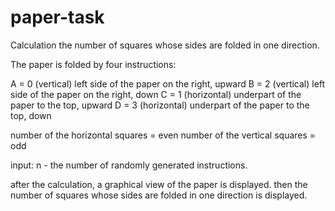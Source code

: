 # paper-task
Calculation the number of squares whose sides are folded in one direction.

The paper is folded by four instructions:

A = 0 (vertical) left side of the paper on the right, upward
B = 2 (vertical) left side of the paper on the right, down
C = 1 (horizontal) underpart of the paper to the top, upward
D = 3 (horizontal) underpart of the paper to the top, down

number of the horizontal squares = even
number of the vertical squares = odd

input: n - the number of randomly generated instructions.

after the calculation, a graphical view of the paper is displayed.
then the number of squares whose sides are folded in one direction is displayed.

